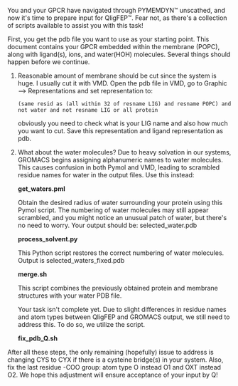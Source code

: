 
You and your GPCR have navigated through PYMEMDYN™ unscathed, and now it's time to prepare input for QligFEP™. Fear not, as there's a collection of scripts available to assist you with this task! 

First, you get the pdb file you want to use as your starting point. This document contains your GPCR embedded within the membrane (POPC), along with ligand(s), ions, and water(HOH) molecules. Several things should happen before we continue. 


1) Reasonable amount of membrane should be cut since the system is huge. I usually cut it with VMD. 
    Open the pdb file in VMD, go to Graphic --> Representations and set representation to: 

    ```(same resid as (all within 32 of resname LIG) and resname POPC) and not water and not resname LIG or all protein ```

    obviously you need to check what is your LIG name and also how much you want to cut.
    Save this representation and ligand representation as pdb.


2) What about the water molecules? Due to heavy solvation in our systems, GROMACS begins assigning alphanumeric names to water molecules. This causes confusion in both Pymol and VMD, leading to scrambled residue names for water in the output files. Use this instead:

    **get_waters.pml**

    Obtain the desired radius of water surrounding your protein using this Pymol script. The numbering of water molecules may still appear scrambled, and you might notice an unusual patch of water, but there's no need to worry. 
    Your output should be: selected_water.pdb

    **process_solvent.py**

    This Python script restores the correct numbering of water molecules. Output is selected_waters_fixed.pdb

    **merge.sh**

    This script combines the previously obtained protein and membrane structures with your water PDB file.

    Your task isn't complete yet. Due to slight differences in residue names and atom types between QligFEP and GROMACS output, we still need to address this. To do so, we utilize the script. 

    **fix_pdb_Q.sh**

After all these steps, the only remaining (hopefully) issue to address is changing CYS to CYX if there is a cysteine bridge(s) in your system. Also, fix the last residue -COO group: atom type O instead O1 and OXT instead O2. We hope this adjustment will ensure acceptance of your input by Q!




